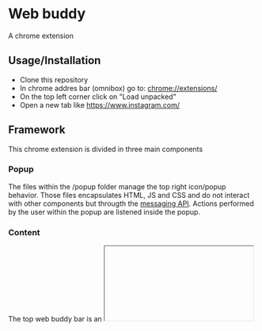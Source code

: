 # Web buddy

A chrome extension

## Usage/Installation

* Clone this repository
* In chrome addres bar (omnibox) go to: [chrome://extensions/](chrome://extensions/)
* On the top left corner click on "Load unpacked"
* Open a new tab like https://www.instagram.com/

## Framework
This chrome extension is divided in three main components

### Popup
The files within the /popup folder manage the top right icon/popup behavior. Those files encapsulates HTML, JS and CSS and do not interact with other components but througth the [messaging API](https://developer.chrome.com/extensions/messaging). Actions performed by 
the user within the popup are listened inside the popup.  

### Content
The top web buddy bar is an <iframe> that encapsulates the bar behavior, is inserted by mainContent.js. Once the <iframe> is inserted (outside the <body> tag) using 

```js 
document.documentElement.appendChild(iframe);
```

the whole page (exept the <iframe> ) is moved through the Y axis the exact <iframe> height using

```js
bodyStyle.transform = 'translateY(' + normalHeight +'px )'
```


* iframe.js and the files within /menu folder do not interact with the page itself but througth the [messaging API](https://developer.chrome.com/extensions/messaging)   
* files within /customSiteScripts do interact directly with the page itself (for instance instagram.com).
* <iframe> content is shared by all tabs, but they do not share the state. That means if a user opens a sub-menu, other tabs do not change, but if a user perform an action like adding a hashtag to follow, other bar tabs change.    
* Actions performed by user inside the <iframe> are listened inside iframe and menu files and are completely encapsulated there.
* Actions performed on the page are listened by originals scripts and content scripts, so content scripts must fight against the original code. Previous is also valid for styles. 
* The more we code in content the more we have to fight against the original code and styles.
* We could do ajax from content or background, but the sender will be the original page. See this [Same-origin policy](https://developer.mozilla.org/en-US/docs/Web/Security/Same-origin_policy)

### Background

/background folder files interact with all components (using the [messaging API](https://developer.chrome.com/extensions/messaging)) and the world outside (using AJAX).


### Messaging between components

#### Send message

* from anywhere to background and popup:

```js
chrome.runtime.sendMessage( JSON_MESSAJE_HERE,(response)=>{
    //do something with response
});
```

* from anywhere to all tabs content 

```js
chrome.tabs.query({}, function (tabs) {
    tabs.forEach((tab, i) => {
      chrome.tabs.sendMessage(tab.id, JSON_MESSAJE_HERE);
    });
  });
```

* from anywhere to active tab content 

```js
chrome.tabs.query({ active: true, currentWindow: true }, function (tabs) {
      chrome.tabs.sendMessage(tabs[0].id, JSON_MESSAJE_HERE);
    });
```

* To send messages to specific tab see [tabs queries](https://developer.chrome.com/extensions/tabs#method-query)

#### listen to messages

* Messages are received using events 
* From anywhere to anywhere we use:

```js
chrome.runtime.onMessage.addListener(function (message, sender, sendResponse) {
//do something with message
//reply using sendResponse(REPLAY HERE)
}
```

#### Messaging Caveats using async requests

The easiest way allowed by the chrome API messaging to make a request and get a reply is using a callback function, but async requests performed by background scripts throw errors when we send a response even if we send a response using "await" or inside a callback. See this example:

##### This do not work properly:

* content script asks some information to background.
* background asks backend that information using ajax.
* background waits for backend's response to send a response to content, using 'await' or a simple ajax callback.
* content script receives the response from background.

##### This works properly:
* content script asks some configuration to background.
* content script is listening some message from background.
* background receives the request and perform an ajax, but no reply.
* when ajax is complete, send a message to content.

## Content flow



